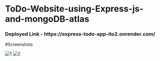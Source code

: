 # ToDo-Website-using-Express-js-and-mongoDB-atlas

<h3>Deployed Link - https://express-todo-app-ito2.onrender.com/</h3>

#Screenshots

![1](https://github.com/MusarrafAM/ToDo-Website-using-Express-js-and-mongoDB-atlas/assets/102628794/2b9a448b-aae5-4f14-bc36-52d128b46f1f)
![2](https://github.com/MusarrafAM/ToDo-Website-using-Express-js-and-mongoDB-atlas/assets/102628794/94c8269e-9db8-4496-bfc8-9d07efa522b1)


